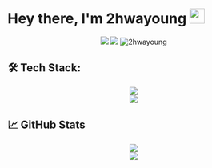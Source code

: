 <h1>
   Hey there, I'm 2hwayoung <img src="https://emojis.slackmojis.com/emojis/images/1531849430/4246/blob-sunglasses.gif?1531849430" width="30"/>
</h1>

<div align="center">
  <a href="mailto:hwa3270@gmail.com"><img src="https://img.shields.io/badge/Gmail-D14836?style=flat-square&logo=gmail&logoColor=white"/></a>
  <a href="https://linkedin.com/in/2hwayoung"><img src="https://img.shields.io/badge/-LinkedIn-0e76a8?style=flat-square&logo=Linkedin&logoColor=white"/></a>
  <img src="https://komarev.com/ghpvc/?username=2hwayoung&label=Profile%20views&color=0e75b6&style=flat" alt="2hwayoung" />   
</div>

## 🛠️ Tech Stack:

<div align="center">
  <img src="https://skillicons.dev/icons?i=java,kotlin,typescript,python,spring,nest&theme=light" />
</div>
<div align="center">
  <img src="https://skillicons.dev/icons?i=aws,gcp,postgresql,mysql,redis,docker,kafka,github&theme=light" />
</div>

## 📈 GitHub Stats

<div align="center">
  <img src="https://github-readme-stats.vercel.app/api?username=2hwayoung&show_icons=true&theme=graywhite" />
</div>

<div align="center">
  <img src="https://github-readme-stats.vercel.app/api/top-langs/?username=2hwayoung&layout=donut&theme=graywhite&v=20250421" />
</div>
